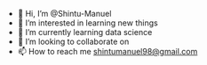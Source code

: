 - 👋 Hi, I’m @Shintu-Manuel
- 👀 I’m interested in learning new things
- 🌱 I’m currently learning data science
- 💞️ I’m looking to collaborate on 
- 📫 How to reach me shintumanuel98@gmail.com

<!---
Shintu-Manuel/Shintu-Manuel is a ✨ special ✨ repository because its `README.md` (this file) appears on your GitHub profile.
You can click the Preview link to take a look at your changes.
--->
